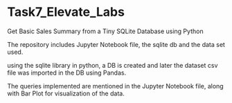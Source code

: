 # Task7_Elevate_Labs
Get Basic Sales Summary from a Tiny SQLite Database using Python

The repository includes Jupyter Notebook file, the sqlite db and the data set used.

using the sqlite library in python, a DB is created and later the dataset csv file was imported in the DB using Pandas.

The queries implemented are mentioned in the Jupyter Notebook file, along with Bar Plot for visualization of the data.
